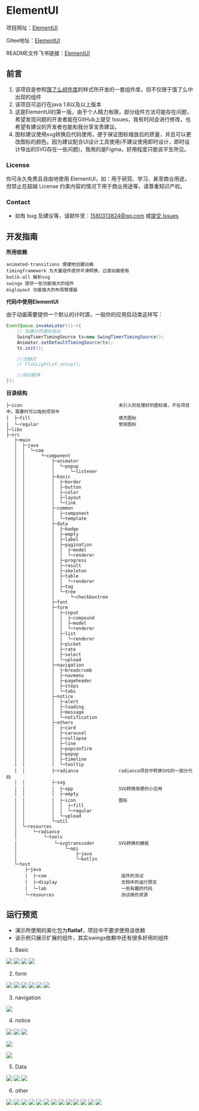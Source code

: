 # ElementUI

项目网址：[ElementUI](https://github.com/gufengchangdao/ElementUI)

Gitee地址：[ElementUI](https://gitee.com/vsroom/ElementUI.git)

README文件飞书链接：[ElementUI](https://riw8lxejdn.feishu.cn/docx/Yoszdo08qooCAJxOKlQcS4hJnTg)
 
 
## 前言

1. 该项目是参照[饿了么组件库](https://element.eleme.cn/#/zh-CN)的样式所开发的一套组件库，但不仅限于饿了么中出现的组件
2. 该项目可运行在java 1.8以及以上版本
3. 这是ElementUI的第一版，由于个人精力有限，部分组件方法可能存在问题，希望发现问题的开发者能在GitHub上提交 Issues，我有时间会进行修改，也希望有建议的开发者也能和我分享宝贵建议。
4. 图标建议使用svg转换后代码使用，便于保证图标缩放后的质量，并且可以更改图标的颜色。因为建议配合UI设计工具使用(不建议使用即时设计，即时设计导出的SVG存在一些问题)，我用的是Figma，好用程度只能说平生所见。

### License

你可永久免费且自由地使用 ElementUI，如：用于研究、学习、甚至商业用途，但禁止在超越 License 约束内容的情况下用于商业用途等，请尊重知识产权。

### Contact

- 如有 bug 及建议等，请邮件至：1580313824@qq.com 或[提交 Issues](https://github.com/gufengchangdao/ElementUI)

## 开发指南

**所用依赖**

```text
animated-transitions 便捷地创建动画
timingframework 为大量组件提供平滑转换，过渡动画使用
batik-all 解析svg
swingx 提供一些功能强大的组件
miglayout 功能强大的布局管理器
```

**代码中使用ElementUI**

由于动画需要提供一个默认的计时源，一般你的应用启动类这样写：

```Java
EventQueue.invokeLater(()->{
    // 创建计时源并启动
    SwingTimerTimingSource ts=new SwingTimerTimingSource();
    Animator.setDefaultTimingSource(ts);
    ts.init();

    //注册UI
    // FlatLightLaf.setup();

    //启动程序
});
```

**目录结构**

```Plain
├─icon                                    未引入的处理好的图标类，不在项目中，需要时可以拖到项目中
│  ├─fill                                 填充图标
│  └─regular                              常规图标
├─libs
├─src
   ├─main
   │  ├─java
   │  │  └─com
   │  │      └─component
   │  │          ├─animator
   │  │          │  └─popup
   │  │          │      └─listener
   │  │          ├─basic
   │  │          │  ├─border
   │  │          │  ├─button
   │  │          │  ├─color
   │  │          │  ├─layout
   │  │          │  └─link
   │  │          ├─common
   │  │          │  ├─component
   │  │          │  └─template
   │  │          ├─data
   │  │          │  ├─badge
   │  │          │  ├─empty
   │  │          │  ├─label
   │  │          │  ├─pagination
   │  │          │  │  ├─model
   │  │          │  │  └─renderer
   │  │          │  ├─progress
   │  │          │  ├─result
   │  │          │  ├─skeleton
   │  │          │  ├─table
   │  │          │  │  └─renderer
   │  │          │  ├─tag
   │  │          │  └─tree
   │  │          │      └─checkboxtree
   │  │          ├─font
   │  │          ├─form
   │  │          │  ├─input
   │  │          │  │  ├─compound
   │  │          │  │  ├─model
   │  │          │  │  └─renderer
   │  │          │  ├─list
   │  │          │  │  └─renderer
   │  │          │  ├─picket
   │  │          │  ├─rate
   │  │          │  ├─select
   │  │          │  └─upload
   │  │          ├─navigation
   │  │          │  ├─breadcrumb
   │  │          │  ├─navmenu
   │  │          │  ├─pageheader
   │  │          │  ├─steps
   │  │          │  └─tabs
   │  │          ├─notice
   │  │          │  ├─alert
   │  │          │  ├─loading
   │  │          │  ├─message
   │  │          │  └─notification
   │  │          ├─others
   │  │          │  ├─card
   │  │          │  ├─carousel
   │  │          │  ├─collapse
   │  │          │  ├─line
   │  │          │  ├─popconfirm
   │  │          │  ├─popup
   │  │          │  ├─timeline
   │  │          │  └─tooltip
   │  │          ├─radiance               radiance项目中转换SVG的一部分代码
   │  │          ├─svg                    
   │  │          │  ├─app                 SVG转换简便的小应用
   │  │          │  ├─empty
   │  │          │  ├─icon                图标
   │  │          │  │  ├─fill                 
   │  │          │  │  └─regular
   │  │          │  └─upload
   │  │          └─util                   
   │  └─resources
   │      └─radiance
   │          └─tools
   │              └─svgtranscoder         SVG转换的模板
   │                  └─api
   │                      ├─java
   │                      └─kotlin
   └─test
       ├─java
       │  ├─com                            组件的测试
       │  ├─display                        文档中的运行预览
       │  └─lab                            一些有趣的代码
       └─resources                         测试用的资源
```
 
## 运行预览
 
- 演示所使用的美化包为**flatlaf**，项目中不要求使用该依赖
- 该示例只展示扩展的组件，其实swingx依赖中还有很多好用的组件


1. Basic

![](https://i.niupic.com/images/2022/10/26/a9Pt.png)
![](https://i.niupic.com/images/2022/10/26/a9Px.png)
![](https://i.niupic.com/images/2022/10/26/a9Ps.png)
![](https://i.niupic.com/images/2022/10/26/a9Py.png)

2. form

![](https://i.niupic.com/images/2022/10/26/a9Ph.png)
![](https://i.niupic.com/images/2022/10/26/a9Pz.png)
![](https://i.niupic.com/images/2022/10/26/a9Pu.png)
![](https://i.niupic.com/images/2022/10/26/a9PA.png)
![](https://i.niupic.com/images/2022/10/26/a9Pv.png)
![](https://i.niupic.com/images/2022/10/26/a9PB.png)




3. navigation

![](https://i.niupic.com/images/2022/10/26/a9Pi.png)

4. notice

![](https://i.niupic.com/images/2022/10/26/a9Pk.png)
![](https://i.niupic.com/images/2022/10/26/a9PC.png)
![](https://i.niupic.com/images/2022/10/26/a9Pj.png)

![](https://i.niupic.com/images/2022/10/26/a9PE.png)

![](https://i.niupic.com/images/2022/10/26/a9PD.png)


5. Data

![](https://i.niupic.com/images/2022/10/26/a9Pl.png)
![](https://i.niupic.com/images/2022/10/26/a9PF.png)
![](https://i.niupic.com/images/2022/10/26/a9Pm.png)


6. other

![](https://i.niupic.com/images/2022/10/26/a9PG.png)
![](https://i.niupic.com/images/2022/10/26/a9PL.png)
![](https://i.niupic.com/images/2022/10/26/a9Po.png)
![](https://i.niupic.com/images/2022/10/26/a9Pp.png)
![](https://i.niupic.com/images/2022/10/26/a9Pn.png)
![](https://i.niupic.com/images/2022/10/26/a9PM.png)
![](https://i.niupic.com/images/2022/10/26/a9PI.png)
![](https://i.niupic.com/images/2022/10/26/a9Pr.png)
![](https://i.niupic.com/images/2022/10/26/a9PH.png)
![](https://i.niupic.com/images/2022/10/26/a9PJ.png)
![](https://i.niupic.com/images/2022/10/26/a9Pq.png)
![](https://i.niupic.com/images/2022/10/26/a9PN.png)
![](https://i.niupic.com/images/2022/10/26/a9PO.png)

